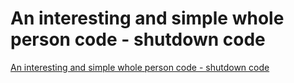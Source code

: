 # An interesting and simple whole person code - shutdown code
[An interesting and simple whole person code - shutdown code](https://aiwithcloud.com/2022/09/15/an_interesting_and_simple_whole_person_code___shutdown_code/)